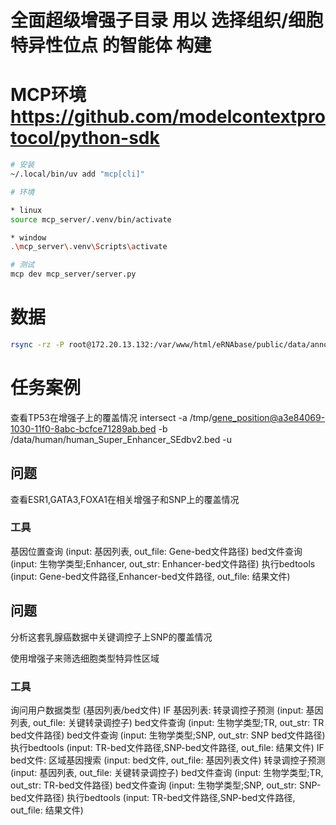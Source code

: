 # 全面超级增强子目录 用以 选择组织/细胞特异性位点 的智能体 构建

# MCP环境 https://github.com/modelcontextprotocol/python-sdk
```bash
# 安装
~/.local/bin/uv add "mcp[cli]"

# 环境

* linux
source mcp_server/.venv/bin/activate

* window
.\mcp_server\.venv\Scripts\activate

# 测试
mcp dev mcp_server/server.py
```

# 数据
```bash
rsync -rz -P root@172.20.13.132:/var/www/html/eRNAbase/public/data/annotation/human data/
```


# 任务案例
查看TP53在增强子上的覆盖情况
intersect
-a /tmp/gene_position@a3e84069-1030-11f0-8abc-bcfce71289ab.bed -b /data/human/human_Super_Enhancer_SEdbv2.bed -u

## 问题

查看ESR1,GATA3,FOXA1在相关增强子和SNP上的覆盖情况

### 工具

基因位置查询 (input: 基因列表, out_file: Gene-bed文件路径)
bed文件查询 (input: 生物学类型;Enhancer, out_str: Enhancer-bed文件路径)
执行bedtools (input: Gene-bed文件路径,Enhancer-bed文件路径, out_file: 结果文件)

## 问题

分析这套乳腺癌数据中关键调控子上SNP的覆盖情况

使用增强子来筛选细胞类型特异性区域

### 工具

询问用户数据类型 (基因列表/bed文件)
IF 基因列表:
  转录调控子预测 (input: 基因列表, out_file: 关键转录调控子)
  bed文件查询 (input: 生物学类型;TR, out_str: TR bed文件路径)
  bed文件查询 (input: 生物学类型;SNP, out_str: SNP bed文件路径)
  执行bedtools (input: TR-bed文件路径,SNP-bed文件路径, out_file: 结果文件)
IF bed文件:
  区域基因搜索 (input: bed文件,  out_file: 基因列表文件)
  转录调控子预测 (input: 基因列表, out_file: 关键转录调控子)
  bed文件查询 (input: 生物学类型;TR, out_str: TR-bed文件路径)
  bed文件查询 (input: 生物学类型;SNP, out_str: SNP-bed文件路径)
  执行bedtools (input: TR-bed文件路径,SNP-bed文件路径, out_file: 结果文件)

